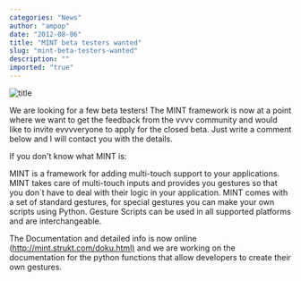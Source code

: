 ```yaml
---
categories: "News"
author: "ampop"
date: "2012-08-06"
title: "MINT beta testers wanted"
slug: "mint-beta-testers-wanted"
description: ""
imported: "true"
---
```



![title](http://mint.strukt.com/images/mint-logo4.png)  

We are looking for a few beta testers! The MINT framework is now at a point where we want to get the feedback from the vvvv community and would like to invite evvvveryone to apply for the closed beta. Just write a comment below and I will contact you with the details.
<!--break-->
If you don't know what MINT is:

MINT is a framework for adding multi-touch support to your applications.
MINT takes care of multi-touch inputs and provides you gestures so that you don`t have to deal with their logic in your application. MINT comes with a set of standard gestures, for special gestures you can make your own scripts using Python. Gesture Scripts can be used in all supported platforms and are interchangeable.

The Documentation and detailed info is now online (<http://mint.strukt.com/doku.html)> and we are working on the documentation for the python functions that allow developers to create their own gestures.